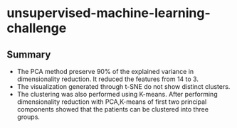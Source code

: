 # unsupervised-machine-learning-challenge
## Summary 
* The PCA method preserve 90% of the explained variance in dimensionality reduction. It reduced the features from 14 to 3. 
* The visualization generated through t-SNE do not show distinct clusters.
* The clustering was also performed using K-means. After performing dimensionality reduction with PCA,K-means of first two principal components showed that the patients can be clustered into three groups.
